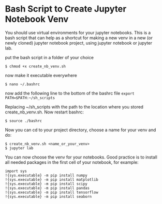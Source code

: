 # Bash Script to Create Jupyter Notebook Venv

You should use virtual environments for your jupyter notebooks. This is a bash script that can help as a shortcut for making a new venv in a new (or newly cloned) jupyter notebook project, using jupyter notebook or jupyter lab.

put the bash script in a folder of your choice

`$ chmod +x create_nb_venv.sh`

now make it executable everywhere

```
$ nano ~/.bashrc
```
now add the following line to the bottom of the bashrc file
`export PATH=$PATH:~/sh_scripts`

Replacing ~/sh_scripts with the path to the location where you stored create_nb_venv.sh. Now restart bashrc:

```
$ source ./bashrc
```
Now you can cd to your project directory, choose a name for your venv and do:
```
$ create_nb_venv.sh <name_or_your_venv>
$ jupyter lab
```
You can now choose the venv for your notebooks.
Good practice is to install all needed packages in the first cell of your notebook, for example:
```
import sys
!{sys.executable} -m pip install numpy
!{sys.executable} -m pip install matplotlib
!{sys.executable} -m pip install scipy
!{sys.executable} -m pip install pandas
!{sys.executable} -m pip install tensorflow
!{sys.executable} -m pip install seaborn
```

